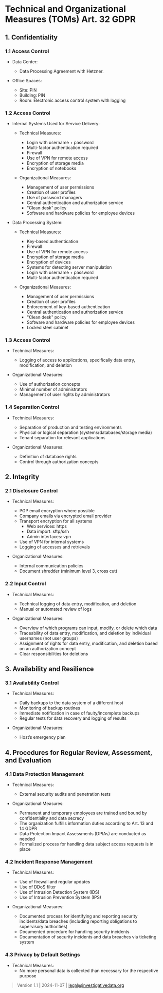 # Technical and Organizational Measures (TOMs) Art. 32 GDPR

## 1. Confidentiality

### 1.1 Access Control

- Data Center:
    - Data Processing Agreement with Hetzner.

- Office Spaces:
    - Site: PIN
    - Building: PIN
    - Room: Electronic access control system with logging

### 1.2 Access Control

- Internal Systems Used for Service Delivery:

    - Technical Measures:
        - Login with username + password
        - Multi-factor authentication required
        - Firewall
        - Use of VPN for remote access
        - Encryption of storage media
        - Encryption of notebooks

    - Organizational Measures:
        - Management of user permissions
        - Creation of user profiles
        - Use of password managers
        - Central authentication and authorization service
        - "Clean desk" policy
        - Software and hardware policies for employee devices

- Data Processing System:

    - Technical Measures:
        - Key-based authentication
        - Firewall
        - Use of VPN for remote access
        - Encryption of storage media
        - Encryption of devices
        - Systems for detecting server manipulation
        - Login with username + password
        - Multi-factor authentication required

    - Organizational Measures:
        - Management of user permissions
        - Creation of user profiles
        - Enforcement of key-based authentication
        - Central authentication and authorization service
        - "Clean desk" policy
        - Software and hardware policies for employee devices
        - Locked steel cabinet

### 1.3 Access Control

- Technical Measures:
    - Logging of access to applications, specifically data entry, modification, and deletion

- Organizational Measures:
    - Use of authorization concepts
    - Minimal number of administrators
    - Management of user rights by administrators

### 1.4 Separation Control

- Technical Measures:
    - Separation of production and testing environments
    - Physical or logical separation (systems/databases/storage media)
    - Tenant separation for relevant applications

- Organizational Measures:
    - Definition of database rights
    - Control through authorization concepts

## 2. Integrity

### 2.1 Disclosure Control

- Technical Measures:
    - PGP email encryption where possible
    - Company emails via encrypted email provider
    - Transport encryption for all systems
        - Web services: https
        - Data import: sftp/ssh
        - Admin interfaces: vpn
    - Use of VPN for internal systems
    - Logging of accesses and retrievals

- Organizational Measures:
    - Internal communication policies
    - Document shredder (minimum level 3, cross cut)

### 2.2 Input Control

- Technical Measures:
    - Technical logging of data entry, modification, and deletion
    - Manual or automated review of logs

- Organizational Measures:
    - Overview of which programs can input, modify, or delete which data
    - Traceability of data entry, modification, and deletion by individual usernames (not user groups)
    - Assignment of rights for data entry, modification, and deletion based on an authorization concept
    - Clear responsibilities for deletions


## 3. Availability and Resilience

### 3.1 Availability Control

- Technical Measures:
    - Daily backups to the data system of a different host
    - Monitoring of backup routines
    - Immediate notification in case of faulty/incomplete backups
    - Regular tests for data recovery and logging of results

- Organizational Measures:
    - Host’s emergency plan

## 4. Procedures for Regular Review, Assessment, and Evaluation

### 4.1 Data Protection Management

- Technical Measures:
    - External security audits and penetration tests

- Organizational Measures:
    - Permanent and temporary employees are trained and bound by confidentiality and data secrecy
    - The organization fulfills information duties according to Art. 13 and 14 GDPR
    - Data Protection Impact Assessments (DPIAs) are conducted as needed
    - Formalized process for handling data subject access requests is in place

### 4.2 Incident Response Management

- Technical Measures:
    - Use of firewall and regular updates
    - Use of DDoS filter
    - Use of Intrusion Detection System (IDS)
    - Use of Intrusion Prevention System (IPS)

- Organizational Measures:
    - Documented process for identifying and reporting security incidents/data breaches (including reporting obligations to supervisory authorities)
    - Documented procedure for handling security incidents
    - Documentation of security incidents and data breaches via ticketing system

### 4.3 Privacy by Default Settings

- Technical Measures:
    - No more personal data is collected than necessary for the respective purpose

> Version 1.1 | 2024-11-07 | [legal@investigativedata.org](mailto:legal@investigativedata.org)
